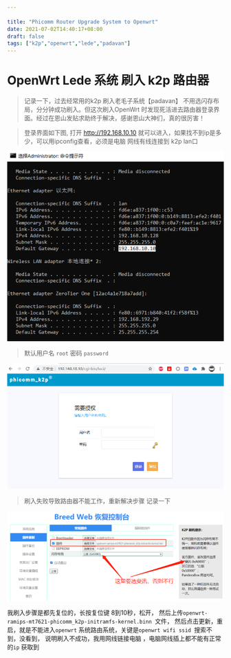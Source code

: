 ```yaml
---

title: "Phicomm Router Upgrade System to Openwrt"
date: 2021-07-02T14:40:17+08:00
draft: false
tags: ["k2p","openwrt","lede","padavan"]
---
```


# OpenWrt Lede 系统 刷入 k2p 路由器

> 记录一下，过去经常用的k2p 刷入老毛子系统【padavan】 不用选闪存布局，分分钟成功刷入。但这次刷入OpenWrt 时发现死活进去路由器登录界面。经过在恩山发贴求助终于解决，感谢恩山大神们，真的很厉害！

 

> 登录界面如下图, 打开 http://192.168.10.10 就可以进入，如果找不到ip是多少，可以用ipconfig查看，必须是电脑 网线有线连接到 k2p lan口

![image-20210702144843102](image-20210702144843102.png)

> 默认用户名 `root`   密码 `password` 

![image-20210702144651741](image-20210702144651741.png)



> 刷入失败导致路由器不能工作，重新解决步骤   记录一下

![image-20210702145346377](image-20210702145346377.png)



我刷入步骤是都先复位的，长按复位键 8到10秒，松开，
然后上传`openwrt-ramips-mt7621-phicomm_k2p-initramfs-kernel.binn `文件，
然后点击更新，重启，就是不能进入`openwrt` 系统路由系统，关键是`openwrt wifi ssid `搜索不到，没看到， 说明刷入不成功，我用网线链接电脑 ，电脑网线插上都不能有正常的`ip` 获取到


